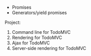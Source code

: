 * Promises
* Generators/yield promises


Project:
1. Command line for TodoMVC
2. Rendering for TodoMVC
3. Ajax for TodoMVC
4. Server-side rendering for TodoMVC